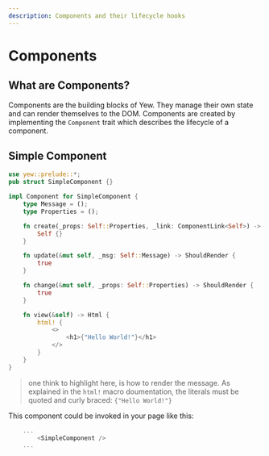 ```yaml
---
description: Components and their lifecycle hooks
---
```


# Components

## What are Components?

Components are the building blocks of Yew. They manage their own state and can render themselves to the DOM. Components are created by implementing the `Component` trait which describes the lifecycle of a component.

## Simple Component

```rust
use yew::prelude::*;
pub struct SimpleComponent {}

impl Component for SimpleComponent {
    type Message = ();
    type Properties = ();

    fn create(_props: Self::Properties, _link: ComponentLink<Self>) -> Self {
        Self {}
    }

    fn update(&mut self, _msg: Self::Message) -> ShouldRender {
        true
    }

    fn change(&mut self, _props: Self::Properties) -> ShouldRender {
        true
    }

    fn view(&self) -> Html {
        html! {
            <>
                <h1>{"Hello World!"}</h1>
            </>
        }
    }
}
```

> one think to highlight here, is how to render the message. As explained in the `html!` macro doumentation, the literals must be quoted and curly braced: `{"Hello World!"}`

This component could be invoked in your page like this:

```rust
    ...
        <SimpleComponent />
    ...
```